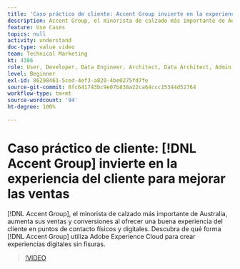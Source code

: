 ```yaml
---
title: 'Caso práctico de cliente: Accent Group invierte en la experiencia del cliente para mejorar las ventas'
description: Accent Group, el minorista de calzado más importante de Australia, aumenta sus ventas y conversiones al ofrecer una buena experiencia de cliente en puntos de contacto físicos y digitales. Descubra cómo Accent Group utiliza Adobe Experience Cloud para crear experiencias digitales sin problemas.
feature: Use Cases
topics: null
activity: understand
doc-type: value video
team: Technical Marketing
kt: 4386
role: User, Developer, Data Engineer, Architect, Data Architect, Admin, Leader
level: Beginner
exl-id: 86298461-5ced-4ef3-a820-4be0275fd7fe
source-git-commit: 8fc641743bc9e07b838a22ca64ccc15344d52764
workflow-type: tm+mt
source-wordcount: '94'
ht-degree: 100%

---
```


# Caso práctico de cliente: [!DNL Accent Group] invierte en la experiencia del cliente para mejorar las ventas

[!DNL Accent Group], el minorista de calzado más importante de Australia, aumenta sus ventas y conversiones al ofrecer una buena experiencia del cliente en puntos de contacto físicos y digitales. Descubra de qué forma [!DNL Accent Group] utiliza Adobe Experience Cloud para crear experiencias digitales sin fisuras.

>[!VIDEO](https://video.tv.adobe.com/v/31505/?quality=12&learn=on)
